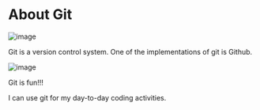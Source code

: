 # About Git

![image](https://github.com/user-attachments/assets/22c5a8e0-b5dc-42df-8bd3-53bd6cdac3bf)

Git is a version control system. One of the implementations of git is Github.

![image](https://github.com/user-attachments/assets/97574235-a578-449c-9faf-f6eccf2e77fe)

Git is fun!!!

I can use git for my day-to-day coding activities.